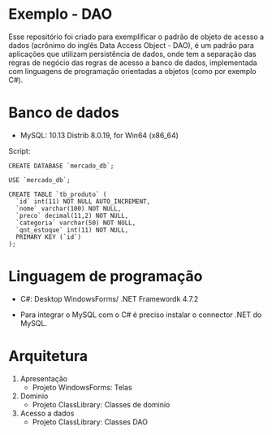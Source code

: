 # Exemplo - DAO

Esse repositório foi criado para exemplificar o padrão de objeto de acesso a dados (acrônimo do inglês Data Access Object - DAO), é um padrão para aplicações que utilizam persistência de dados, onde tem a separação das regras de negócio das regras de acesso a banco de dados, implementada com linguagens de programação orientadas a objetos (como por exemplo C#).

# Banco de dados
- MySQL: 10.13  Distrib 8.0.19, for Win64 (x86_64)

Script:

```
CREATE DATABASE `mercado_db`;

USE `mercado_db`;

CREATE TABLE `tb_produto` (
  `id` int(11) NOT NULL AUTO_INCREMENT,
  `nome` varchar(100) NOT NULL,
  `preco` decimal(11,2) NOT NULL,
  `categoria` varchar(50) NOT NULL,
  `qnt_estoque` int(11) NOT NULL,
  PRIMARY KEY (`id`)
);
```

# Linguagem de programação
- C#: Desktop WindowsForms/ .NET Framewordk 4.7.2

- Para integrar o MySQL com o C# é preciso  instalar o connector .NET do MySQL.

# Arquitetura
1. Apresentação
    - Projeto WindowsForms: Telas
2. Dominio
    - Projeto ClassLibrary: Classes de dominio
3. Acesso a dados
    - Projeto ClassLibrary: Classes DAO
